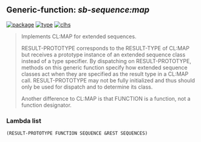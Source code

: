 ## Generic-function: ***sb-sequence:map***
[![package](https://img.shields.io/badge/Package-SB--SEQUENCE-5f9ea0.svg?style=social&colorA=999999)](../) [![type](https://img.shields.io/badge/Type-Generic--Function-5f9ea0.svg?style=social&colorA=999999)](../#generic-function) [![clhs](https://img.shields.io/badge/CLHS-MAP-5f9ea0.svg?style=social&colorA=999999)](http://www.lispworks.com/documentation/HyperSpec/Body/f_map.htm) 

> Implements CL:MAP for extended sequences.
> 
> RESULT-PROTOTYPE corresponds to the RESULT-TYPE of CL:MAP but
> receives a prototype instance of an extended sequence class
> instead of a type specifier. By dispatching on RESULT-PROTOTYPE,
> methods on this generic function specify how extended sequence
> classes act when they are specified as the result type in a CL:MAP
> call. RESULT-PROTOTYPE may not be fully initialized and thus
> should only be used for dispatch and to determine its class.
> 
> Another difference to CL:MAP is that FUNCTION is a function, not a
> function designator.

### Lambda list
```
(RESULT-PROTOTYPE FUNCTION SEQUENCE &REST SEQUENCES)
```
